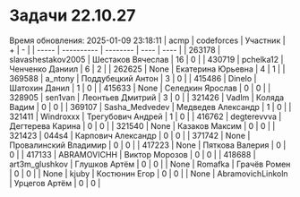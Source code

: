 # Задачи 22.10.27
Время обновления: 2025-01-09 23:18:11
| acmp  | codeforces | Участник | +    | -    |
| ----- | ---------- | -------- | ---- | ---- |
| 263178 | slavashestakov2005 | Шестаков Вячеслав | 16 | 0 |
| 430719 | pchelka12 | Ченченко Даниил | 6 | 2 |
| 262625 | None | Екатерина Юрьевна | 4 | 1 |
| 369588 | a_ntony | Поддубецкий Антон | 3 | 0 |
| 415486 | Dinelo | Шатохин Данил | 1 | 0 |
| 415633 | None | Селедкин Ярослав | 0 | 0 |
| 328905 | sen1van | Леонтьев Дмитрий | 3 | 0 |
| 321426 | Vadlm | Коляда Вадим | 0 | 0 |
| 369107 | Sasha_Medvedev | Медведев Александр | 1 | 0 |
| 321411 | Windroxxx | Трегубович Андрей | 1 | 0 |
| 416762 | degterevvva | Дегтерева Карина | 0 | 0 |
| 321540 | None | Казаков Максим | 0 | 0 |
| 321423 | 044s4 | Карпович Александр | 0 | 0 |
| 371742 | None | Провалинский Владимир | 0 | 0 |
| 417223 | None | Пяткова Валерия | 0 | 0 |
| 417133 | ABRAMOVICHH | Виктор Морозов | 0 | 0 |
| 418688 | art3m_glushkov | Глушков Артём | 0 | 0 |
| None | Romafka | Грачёв Ромен | 0 | 0 |
| None | kjuby | Костюнин Егор | 0 | 0 |
| None | AbramovichLinkoln | Урцегов Артём | 0 | 0 |
